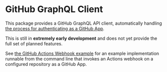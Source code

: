 # GitHub GraphQL Client #

This package provides a GitHub GraphQL API client, automatically handling [the process for authenticating as a GitHub App](https://docs.github.com/en/developers/apps/building-github-apps/authenticating-with-github-apps#authenticating-as-a-github-app).

This is still in **extremely early development** and does not yet provide the full set of planned features.

See [the GitHub Actions Webhook example](./Examples/GithubActionsWebhookClient) for an example implementation runnable from the command line that invokes an Actions webhook on a configured repository as a GitHub App.
